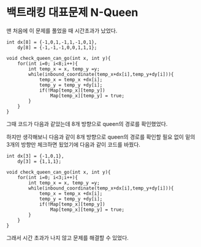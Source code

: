 # 백트래킹 대표문제 N-Queen 
맨 처음에 이 문제를 풀었을 때 시간초과가 났었다.
```
int dx[8] = {-1,0,1,-1,1,-1,0,1},
    dy[8] = {-1,-1,-1,0,0,1,1,1};
    
void check_queen_can_go(int x, int y){
    for(int i=0; i<8;i++){
        int temp_x = x, temp_y =y;
        while(inbound_coordinate(temp_x+dx[i],temp_y+dy[i])){
            temp_x = temp_x +dx[i];
            temp_y = temp_y +dy[i];
            if(!Map[temp_x][temp_y])
                Map[temp_x][temp_y] = true;
        }
    }
}
```
그때 코드가 다음과 같았는데 8개 방향으로 queen의 경로를 확인했었다. 

하지만 생각해보니 다음과 같이 8개 방향으로 queen의 경로를 확인할 필요 없이 밑의 3개의 방향만 체크하면 됬었기에 다음과 같이 코드를 바꿨다.
```
int dx[3] = {-1,0,1},
    dy[3] = {1,1,1};
    
void check_queen_can_go(int x, int y){
    for(int i=0; i<3;i++){
        int temp_x = x, temp_y =y;
        while(inbound_coordinate(temp_x+dx[i],temp_y+dy[i])){
            temp_x = temp_x +dx[i];
            temp_y = temp_y +dy[i];
            if(!Map[temp_x][temp_y])
                Map[temp_x][temp_y] = true;
        }
    }
}
```
그래서 시간 초과가 나지 않고 문제를 해결할 수 있었다.

